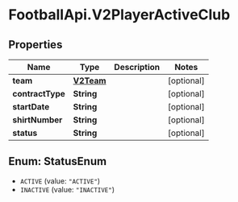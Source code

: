# FootballApi.V2PlayerActiveClub

## Properties
Name | Type | Description | Notes
------------ | ------------- | ------------- | -------------
**team** | [**V2Team**](V2Team.md) |  | [optional] 
**contractType** | **String** |  | [optional] 
**startDate** | **String** |  | [optional] 
**shirtNumber** | **String** |  | [optional] 
**status** | **String** |  | [optional] 

<a name="StatusEnum"></a>
## Enum: StatusEnum

* `ACTIVE` (value: `"ACTIVE"`)
* `INACTIVE` (value: `"INACTIVE"`)

